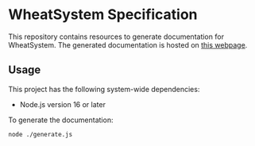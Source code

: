 
# WheatSystem Specification

This repository contains resources to generate documentation for WheatSystem. The generated documentation is hosted on [this webpage](http://www.ostracodfiles.com/wheatsystem/menu.html).

## Usage

This project has the following system-wide dependencies:

* Node.js version 16 or later

To generate the documentation:

```
node ./generate.js
```



